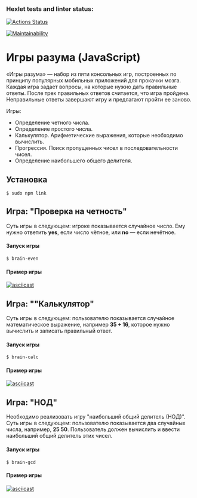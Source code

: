 ### Hexlet tests and linter status:
[![Actions Status](https://github.com/Ivankin-AnV/frontend-project-44/actions/workflows/hexlet-check.yml/badge.svg)](https://github.com/Ivankin-AnV/frontend-project-44/actions)

[![Maintainability](https://api.codeclimate.com/v1/badges/af7350a27208ebbb82c0/maintainability)](https://codeclimate.com/github/Ivankin-AnV/frontend-project-44/maintainability)

# Игры разума (JavaScript)

«Игры разума» — набор из пяти консольных игр, построенных по принципу популярных мобильных приложений для прокачки мозга. Каждая игра задает вопросы, на которые нужно дать правильные ответы. После трех правильных ответов считается, что игра пройдена. Неправильные ответы завершают игру и предлагают пройти ее заново. 

Игры:
- Определение четного числа.
- Определение простого числа.
- Калькулятор. Арифметические выражения, которые необходимо вычислить.
- Прогрессия. Поиск пропущенных чисел в последовательности чисел.
- Определение наибольшего общего делителя.


## Установка

```
$ sudo npm link
```

## Игра: "Проверка на четность"

Суть игры в следующем: игрокe показывается случайное число. Ему нужно ответить **yes**, если число чётное, или **no** — если нечётное.

#### Запуск игры

```
$ brain-even
``` 
#### Пример игры

[![asciicast](https://asciinema.org/a/TtQH9XlDCOGC9cf2pdOul6XnE.svg)](https://asciinema.org/a/TtQH9XlDCOGC9cf2pdOul6XnE)


## Игра: ""Калькулятор"
Суть игры в следующем: пользователю показывается случайное математическое выражение, например **35 + 16**, которое нужно вычислить и записать правильный ответ.

#### Запуск игры

```
$ brain-calc
```
#### Пример игры

[![asciicast](https://asciinema.org/a/INWnGgk2LMQqCVjz5lBcFauOf.svg)](https://asciinema.org/a/INWnGgk2LMQqCVjz5lBcFauOf)


## Игра: "НОД"
Необходимо реализовать игру "наибольший общий делитель (НОД)". Суть игры в следующем: пользователю показывается два случайных числа, например, **25 50**. Пользователь должен вычислить и ввести наибольший общий делитель этих чисел.
#### Запуск игры

```
$ brain-gcd
```
#### Пример игры

[![asciicast]( https://asciinema.org/a/V1HRN84gXXOqf3kQfm9FLCjap.svg)]( https://asciinema.org/a/V1HRN84gXXOqf3kQfm9FLCjap)


